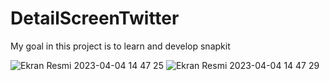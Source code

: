 # DetailScreenTwitter 
My goal in this project is to learn and develop snapkit

![Ekran Resmi 2023-04-04 14 47 25](https://user-images.githubusercontent.com/44875959/229782227-86e64388-7e6b-4f20-b66d-d000a8001ea5.png)
![Ekran Resmi 2023-04-04 14 47 29](https://user-images.githubusercontent.com/44875959/229782250-65ec1112-0e58-438e-9346-91e96dfbdec6.png)
